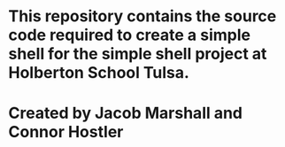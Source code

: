 # This repository contains the source code required to create a simple shell for the simple shell project at Holberton School Tulsa.

# Created by Jacob Marshall and Connor Hostler
